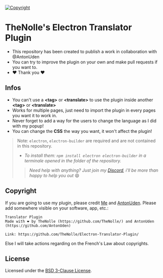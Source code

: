 [![Copyright](https://readme-typing-svg.demolab.com?font=Fira+Code&weight=500&size=50&duration=3000&pause=2000&color=EB87F7&center=true&vCenter=true&width=1000&height=50&lines=Nolly)](https://thenolle.com/Discord)

# TheNolle's Electron Translator Plugin

- This repository has been created to publish a work in collaboration with @AntonUden
- You can try to improve the plugin on your own and make pull requests if you want to.
- ❤ Thank you ❤


## Infos

- You can't use a **&lt;tag&gt;** or **&lt;translate&gt;** to use the plugin inside another **&lt;tag&gt;** or **&lt;translate&gt;**
- Works for multiple pages, just need to import the plugin in every pages you want it to work in.
- Never forget to add a way for the users to change the language as I did with my popup!
- You can change the **CSS** the way you want, it won't affect the plugin!

> Note: `electron`, `electron-builder` are required and are not contained in this repository.
>- *To install them: `npm install electron electron-builder` in a terminale opened in the folder of the repository.*
>> *Need help with anything? Just join my [Discord](https://TheNolle.com/Discord), i'll be more than happy to help you out* 😄


## Copyright

If you are going to use my plugin, please credit [Me](https://github.com/TheNolle/) and [AntonUden](https://github.com/AntonUden).
Please add somewhere visible on your software, app, etc.:
```
Translator Plugin
Made with ❤ by TheNolle (https://github.com/TheNolle/) and AntonUden (https://github.com/AntonUden)

Link: https://github.com/TheNolle/Electron-Translator-Plugin/
```
Else I will take actions regarding on the French's Law about copyrights.


## License

Licensed under the <a href="./LICENSE">BSD 3-Clause License</a>.
